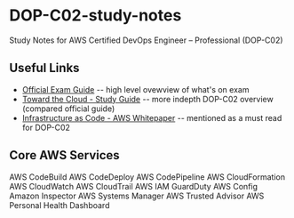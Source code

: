 # DOP-C02-study-notes
Study Notes for AWS Certified DevOps Engineer – Professional (DOP-C02) 

## Useful Links

- [Official Exam Guide](https://d1.awsstatic.com/training-and-certification/docs-devops-pro/AWS-Certified-DevOps-Engineer-Professional_Exam-Guide.pdf) -- high level ovewview of what's on exam
- [Toward the Cloud - Study Guide](https://towardsthecloud.com/aws-devops-engineer-professional-exam-guide) -- more indepth DOP-C02 overview (compared official guide)
- [Infrastructure as Code - AWS Whitepaper](https://d1.awsstatic.com/whitepapers/DevOps/infrastructure-as-code.pdf) -- mentioned as a must read for DOP-C02

## Core AWS Services 

AWS CodeBuild
AWS CodeDeploy
AWS CodePipeline
AWS CloudFormation
AWS CloudWatch
AWS CloudTrail
AWS IAM
GuardDuty
AWS Config
Amazon Inspector
AWS Systems Manager
AWS Trusted Advisor
AWS Personal Health Dashboard
